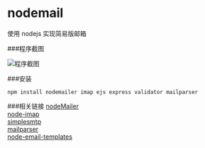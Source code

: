 nodemail
========

使用 nodejs 实现简易版邮箱



###程序截图

![程序截图](https://raw.github.com/sdg-sysdev/nodemail/master/demo/Snip20120831_2.png)



###安装

```
npm install nodemailer imap ejs express validator mailparser
```


###相关链接
[nodeMailer](https://github.com/andris9/Nodemailer)  
[node-imap](https://github.com/mscdex/node-imap)  
[simplesmtp](https://github.com/andris9/simplesmtp)  
[mailparser](https://github.com/andris9/mailparser)  
[node-email-templates](https://github.com/niftylettuce/node-email-templates)  
